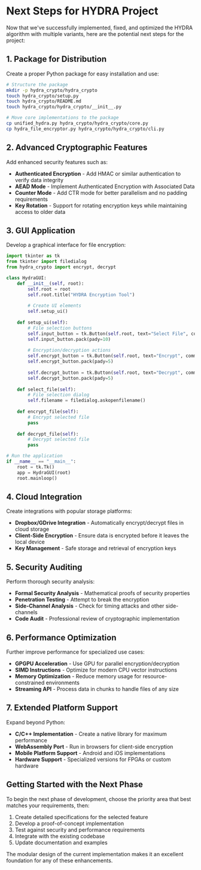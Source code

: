# Next Steps for HYDRA Project

Now that we've successfully implemented, fixed, and optimized the HYDRA algorithm with multiple variants, here are the potential next steps for the project:

## 1. Package for Distribution

Create a proper Python package for easy installation and use:

```bash
# Structure the package
mkdir -p hydra_crypto/hydra_crypto
touch hydra_crypto/setup.py
touch hydra_crypto/README.md
touch hydra_crypto/hydra_crypto/__init__.py

# Move core implementations to the package
cp unified_hydra.py hydra_crypto/hydra_crypto/core.py
cp hydra_file_encryptor.py hydra_crypto/hydra_crypto/cli.py
```

## 2. Advanced Cryptographic Features

Add enhanced security features such as:

- **Authenticated Encryption** - Add HMAC or similar authentication to verify data integrity
- **AEAD Mode** - Implement Authenticated Encryption with Associated Data
- **Counter Mode** - Add CTR mode for better parallelism and no padding requirements
- **Key Rotation** - Support for rotating encryption keys while maintaining access to older data

## 3. GUI Application

Develop a graphical interface for file encryption:

```python
import tkinter as tk
from tkinter import filedialog
from hydra_crypto import encrypt, decrypt

class HydraGUI:
    def __init__(self, root):
        self.root = root
        self.root.title("HYDRA Encryption Tool")
        
        # Create UI elements
        self.setup_ui()
    
    def setup_ui(self):
        # File selection buttons
        self.input_button = tk.Button(self.root, text="Select File", command=self.select_file)
        self.input_button.pack(pady=10)
        
        # Encryption/decryption actions
        self.encrypt_button = tk.Button(self.root, text="Encrypt", command=self.encrypt_file)
        self.encrypt_button.pack(pady=5)
        
        self.decrypt_button = tk.Button(self.root, text="Decrypt", command=self.decrypt_file)
        self.decrypt_button.pack(pady=5)
    
    def select_file(self):
        # File selection dialog
        self.filename = filedialog.askopenfilename()
    
    def encrypt_file(self):
        # Encrypt selected file
        pass
    
    def decrypt_file(self):
        # Decrypt selected file
        pass

# Run the application
if __name__ == "__main__":
    root = tk.Tk()
    app = HydraGUI(root)
    root.mainloop()
```

## 4. Cloud Integration

Create integrations with popular storage platforms:

- **Dropbox/GDrive Integration** - Automatically encrypt/decrypt files in cloud storage
- **Client-Side Encryption** - Ensure data is encrypted before it leaves the local device
- **Key Management** - Safe storage and retrieval of encryption keys

## 5. Security Auditing

Perform thorough security analysis:

- **Formal Security Analysis** - Mathematical proofs of security properties
- **Penetration Testing** - Attempt to break the encryption
- **Side-Channel Analysis** - Check for timing attacks and other side-channels
- **Code Audit** - Professional review of cryptographic implementation

## 6. Performance Optimization

Further improve performance for specialized use cases:

- **GPGPU Acceleration** - Use GPU for parallel encryption/decryption
- **SIMD Instructions** - Optimize for modern CPU vector instructions
- **Memory Optimization** - Reduce memory usage for resource-constrained environments
- **Streaming API** - Process data in chunks to handle files of any size

## 7. Extended Platform Support

Expand beyond Python:

- **C/C++ Implementation** - Create a native library for maximum performance
- **WebAssembly Port** - Run in browsers for client-side encryption
- **Mobile Platform Support** - Android and iOS implementations
- **Hardware Support** - Specialized versions for FPGAs or custom hardware

## Getting Started with the Next Phase

To begin the next phase of development, choose the priority area that best matches your requirements, then:

1. Create detailed specifications for the selected feature
2. Develop a proof-of-concept implementation
3. Test against security and performance requirements
4. Integrate with the existing codebase
5. Update documentation and examples

The modular design of the current implementation makes it an excellent foundation for any of these enhancements.
